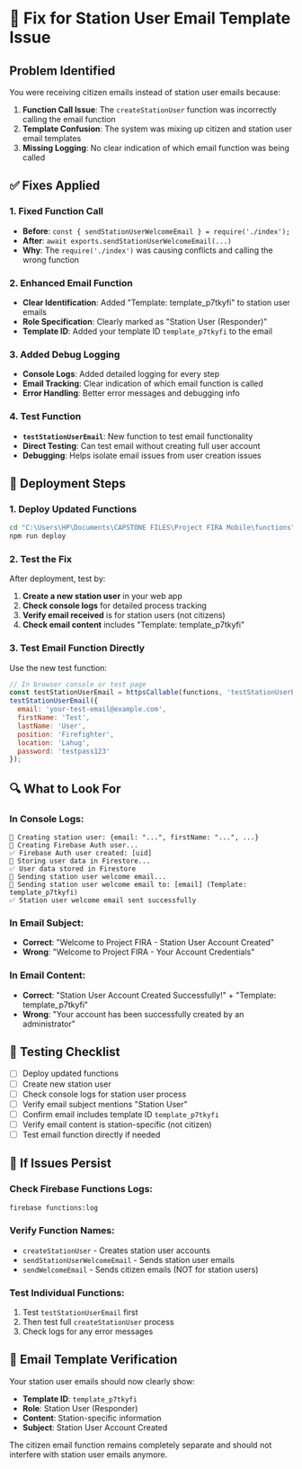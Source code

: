 # 🔧 Fix for Station User Email Template Issue

## Problem Identified
You were receiving citizen emails instead of station user emails because:
1. **Function Call Issue**: The `createStationUser` function was incorrectly calling the email function
2. **Template Confusion**: The system was mixing up citizen and station user email templates
3. **Missing Logging**: No clear indication of which email function was being called

## ✅ Fixes Applied

### 1. **Fixed Function Call**
- **Before**: `const { sendStationUserWelcomeEmail } = require('./index');`
- **After**: `await exports.sendStationUserWelcomeEmail(...)`
- **Why**: The `require('./index')` was causing conflicts and calling the wrong function

### 2. **Enhanced Email Function**
- **Clear Identification**: Added "Template: template_p7tkyfi" to station user emails
- **Role Specification**: Clearly marked as "Station User (Responder)" 
- **Template ID**: Added your template ID `template_p7tkyfi` to the email

### 3. **Added Debug Logging**
- **Console Logs**: Added detailed logging for every step
- **Email Tracking**: Clear indication of which email function is called
- **Error Handling**: Better error messages and debugging info

### 4. **Test Function**
- **`testStationUserEmail`**: New function to test email functionality
- **Direct Testing**: Can test email without creating full user account
- **Debugging**: Helps isolate email issues from user creation issues

## 🚀 Deployment Steps

### 1. **Deploy Updated Functions**
```bash
cd "C:\Users\HP\Documents\CAPSTONE FILES\Project FIRA Mobile\functions"
npm run deploy
```

### 2. **Test the Fix**
After deployment, test by:
1. **Create a new station user** in your web app
2. **Check console logs** for detailed process tracking
3. **Verify email received** is for station users (not citizens)
4. **Check email content** includes "Template: template_p7tkyfi"

### 3. **Test Email Function Directly**
Use the new test function:
```javascript
// In browser console or test page
const testStationUserEmail = httpsCallable(functions, 'testStationUserEmail');
testStationUserEmail({
  email: 'your-test-email@example.com',
  firstName: 'Test',
  lastName: 'User',
  position: 'Firefighter',
  location: 'Lahug',
  password: 'testpass123'
});
```

## 🔍 What to Look For

### **In Console Logs:**
```
🚀 Creating station user: {email: "...", firstName: "...", ...}
🔐 Creating Firebase Auth user...
✅ Firebase Auth user created: [uid]
💾 Storing user data in Firestore...
✅ User data stored in Firestore
📧 Sending station user welcome email...
📧 Sending station user welcome email to: [email] (Template: template_p7tkyfi)
✅ Station user welcome email sent successfully
```

### **In Email Subject:**
- **Correct**: "Welcome to Project FIRA - Station User Account Created"
- **Wrong**: "Welcome to Project FIRA - Your Account Credentials"

### **In Email Content:**
- **Correct**: "Station User Account Created Successfully!" + "Template: template_p7tkyfi"
- **Wrong**: "Your account has been successfully created by an administrator"

## 🧪 Testing Checklist

- [ ] Deploy updated functions
- [ ] Create new station user
- [ ] Check console logs for station user process
- [ ] Verify email subject mentions "Station User"
- [ ] Confirm email includes template ID `template_p7tkyfi`
- [ ] Verify email content is station-specific (not citizen)
- [ ] Test email function directly if needed

## 🐛 If Issues Persist

### **Check Firebase Functions Logs:**
```bash
firebase functions:log
```

### **Verify Function Names:**
- `createStationUser` - Creates station user accounts
- `sendStationUserWelcomeEmail` - Sends station user emails
- `sendWelcomeEmail` - Sends citizen emails (NOT for station users)

### **Test Individual Functions:**
1. Test `testStationUserEmail` first
2. Then test full `createStationUser` process
3. Check logs for any error messages

## 📧 Email Template Verification

Your station user emails should now clearly show:
- **Template ID**: `template_p7tkyfi`
- **Role**: Station User (Responder)
- **Content**: Station-specific information
- **Subject**: Station User Account Created

The citizen email function remains completely separate and should not interfere with station user emails anymore.
